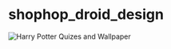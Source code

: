 # shophop_droid_design
![Harry Potter Quizes and Wallpaper](https://user-images.githubusercontent.com/46065305/97439901-c77d0400-194c-11eb-8f29-c50a88b26023.png)
